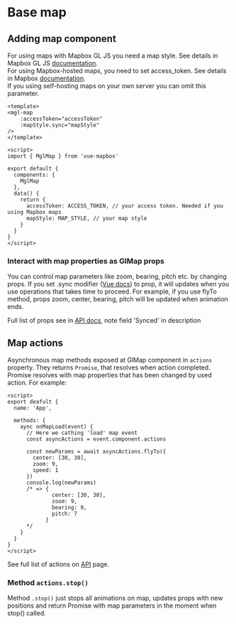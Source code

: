 # Base map

## Adding map component

For using maps with Mapbox GL JS you need a map style. See details in Mapbox GL JS [documentation](https://mapbox.com/mapbox-gl-js/style-spec).  
For using Mapbox-hosted maps, you need to set access_token. See details in Mapbox [documentation](https://mapbox.com/help/define-access-token/).  
If you using self-hosting maps on your own server you can omit this parameter.

```vue
<template>
<mgl-map
    :accessToken="accessToken"
    :mapStyle.sync="mapStyle"
/>
</template>

<script>
import { MglMap } from 'vue-mapbox'

export default {
  components: {
    MglMap
  },
  data() {
    return {
      accessToken: ACCESS_TOKEN, // your access token. Needed if you using Mapbox maps
      mapStyle: MAP_STYLE, // your map style
    }
  }
}
</script>
```

### Interact with map properties as GlMap props

You can control map parameters like zoom, bearing, pitch etc. by changing props.
If you set .sync modifier ([Vue docs](https://vuejs.org/v2/guide/components.html#sync-Modifier)) to prop, it will updates when you use operations that takes time to proceed. For example, if you use flyTo method, props zoom, center, bearing, pitch will be updated when animation ends.
<!-- See example with flyTo:
example with flyTo -->
Full list of props see in [API docs](api/glmap.md#props), note field 'Synced' in description

## Map actions

Asynchronous map methods exposed at GlMap component in `actions` property. They returns `Promise`, that resolves when action completed.
Promise resolves with map properties that has been changed by used action.
For example:

```vue{2}
<script>
export deafult {
  name: 'App',

  methods: {
    aync onMapLoad(event) {
      // Here we cathing 'load' map event
      const asyncActions = event.component.actions

      const newParams = await asyncActions.flyTo({
        center: [30, 30],
        zoom: 9,
        speed: 1
      })
      console.log(newParams)
      /* => { 
              center: [30, 30],
              zoom: 9,
              bearing: 9,
              pitch: 7
            }
      */
    }
  }
}
</script>
```

See full list of actions on [API](/api/glmap.md#actions) page.

### Method `actions.stop()`

Method `.stop()` just stops all animations on map, updates props with new positions and return Promise with map parameters in the moment when stop() called.  
